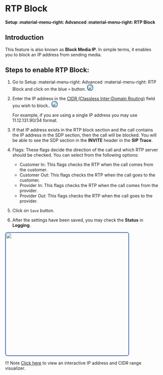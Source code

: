 # RTP Block

**Setup :material-menu-right: Advanced :material-menu-right: RTP Block**

## Introduction

This feature is also known as **Block Media IP**. In simple terms, it enables you to block an IP address from sending media.

## Steps to enable RTP Block:

1. Go to Setup :material-menu-right: Advanced :material-menu-right: RTP Block and click on the blue `+` button. <img src= "/setup/img/rtpblock1.png" style="border: 2px solid #4472C4; border-radius: 8px;">

2. Enter the IP address in the [CIDR (Classless Inter-Domain Routing)](https://en.wikipedia.org/wiki/Classless_Inter-Domain_Routing) field you wish to block.. <img src= "/setup/img/rtp2.jpg" style="border: 2px solid #4472C4; border-radius: 8px;">

   For example, if you are using a single IP address you may use 11.12.131.90/34 format.

3. If that IP address exists in the RTP block section and the call contains the IP address in the SDP section, then the call will be blocked. You will be able to see the SDP section in the **INVITE** header in the **SIP Trace**.

4. Flags: These flags decide the direction of the call and which RTP server should be checked. You can select from the following options:
      +  Customer In: This flags checks the RTP when the call comes from the customer.
      +  Customer Out: This flags checks the RTP when the call goes to the customer.
      +  Provider In: This flags checks the RTP when the call comes from the provider.
      +  Provider Out: This flags checks the RTP when the call goes to the provider.

5. Click on `Save` button.

6. After the settings have been saved, you may check the **Status** in **Logging**.

<img src= "/setup/img/rtp11.png" width= "400" style="border: 2px solid #4472C4; border-radius: 8px;">

!!! Note
    [Click here](https://cidr.xyz/) to view an interactive IP address and CIDR range visualizer.
